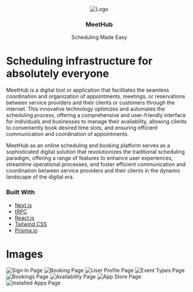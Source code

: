 <!-- PROJECT LOGO -->
<p align="center">
   <img src="https://github.com/GrtPauli/meethub/assets/96921623/7f59b091-bd73-475e-b879-39d677f2c0d0" alt="Logo">

  <h3 align="center">MeetHub</h3>

  <p align="center">
    Scheduling Made Easy
</p>

# Scheduling infrastructure for absolutely everyone

MeetHub is a digital tool or application that facilitates the seamless coordination and organization of appointments, meetings, or reservations between service providers and their clients or customers through the internet. This innovative technology optimizes and automates the scheduling process, offering a comprehensive and user-friendly interface for individuals and businesses to manage their availability, allowing clients to conveniently book desired time slots, and ensuring efficient communication and coordination of appointments.

MeetHub as an online scheduling and booking platform serves as a sophisticated digital solution that revolutionizes the traditional scheduling paradigm, offering a range of features to enhance user experiences, streamline operational processes, and foster efficient communication and coordination between service providers and their clients in the dynamic landscape of the digital era.

### Built With

- [Next.js](https://nextjs.org/)
- [tRPC](https://trpc.io/)
- [React.js](https://reactjs.org/)
- [Tailwind CSS](https://tailwindcss.com/)
- [Prisma.io](https://prisma.io/)

# Images

<img src="https://github.com/GrtPauli/meethub/assets/96921623/a91c6f63-f3f0-4c5f-96c8-4b93dab23ee2" alt="Sign In Page">
<img src="https://github.com/GrtPauli/meethub/assets/96921623/acae826c-c9c1-4e50-86b2-569f6df04cbe" alt="Booking Page">
<img src="https://github.com/GrtPauli/meethub/assets/96921623/c4f801c9-912f-4962-a6fb-2ffd0f5a9b7c" alt="User Profile Page">
<img src="https://github.com/GrtPauli/meethub/assets/96921623/137c00c3-4390-412a-8540-a4e0378cde8a" alt="Event Types Page">
<img src="https://github.com/GrtPauli/meethub/assets/96921623/39df03ca-2cd1-4bfc-9f5c-24ae9e8a9b35" alt="Bookings Page">
<img src="https://github.com/GrtPauli/meethub/assets/96921623/7b70eb34-2e77-4d74-866a-52555c0dbdcb" alt="Availability Page">
<img src="https://github.com/GrtPauli/meethub/assets/96921623/847daa26-22f8-4f03-b761-4f94cd01e237" alt="App Store Page">
<img src="https://github.com/GrtPauli/meethub/assets/96921623/b6de442e-a313-4ec1-aec8-4b18de5d1df" alt="Installed Apps Page">